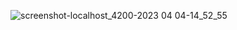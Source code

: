 ![screenshot-localhost_4200-2023 04 04-14_52_55](https://user-images.githubusercontent.com/55556476/229905091-0e89126e-2705-443b-b69e-6bc18d51c320.png)
